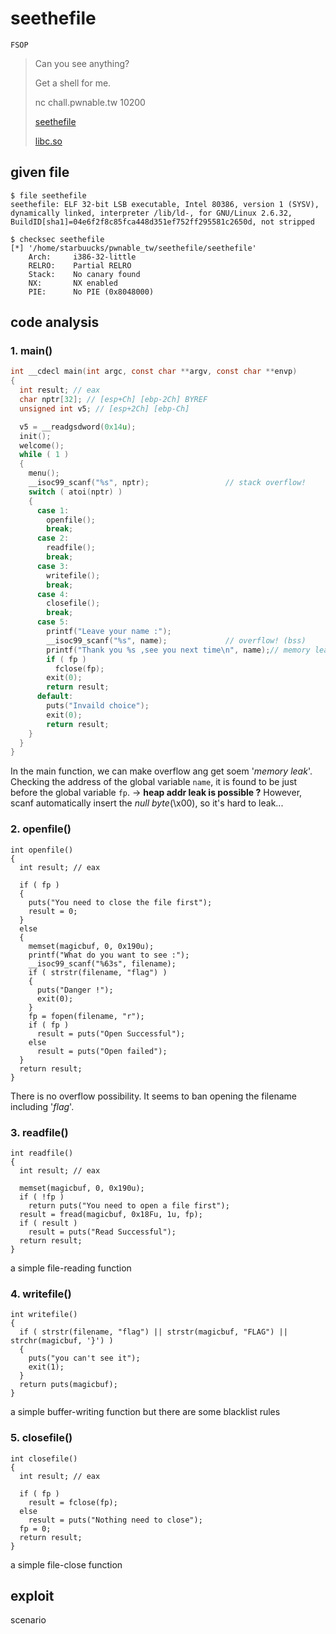# seethefile

`FSOP`

>Can you see anything?
>
>Get a shell for me.
>
>nc chall.pwnable.tw 10200
>
>[seethefile](https://pwnable.tw/static/chall/seethefile)
>
>[libc.so](https://pwnable.tw/static/libc/libc_32.so.6)

## given file
```shell
$ file seethefile 
seethefile: ELF 32-bit LSB executable, Intel 80386, version 1 (SYSV), dynamically linked, interpreter /lib/ld-, for GNU/Linux 2.6.32, BuildID[sha1]=04e6f2f8c85fca448d351ef752ff295581c2650d, not stripped

$ checksec seethefile
[*] '/home/starbuucks/pwnable_tw/seethefile/seethefile'
    Arch:     i386-32-little
    RELRO:    Partial RELRO
    Stack:    No canary found
    NX:       NX enabled
    PIE:      No PIE (0x8048000)

```

## code analysis

### 1. main()

```c
int __cdecl main(int argc, const char **argv, const char **envp)
{
  int result; // eax
  char nptr[32]; // [esp+Ch] [ebp-2Ch] BYREF
  unsigned int v5; // [esp+2Ch] [ebp-Ch]

  v5 = __readgsdword(0x14u);
  init();
  welcome();
  while ( 1 )
  {
    menu();
    __isoc99_scanf("%s", nptr);                 // stack overflow!
    switch ( atoi(nptr) )
    {
      case 1:
        openfile();
        break;
      case 2:
        readfile();
        break;
      case 3:
        writefile();
        break;
      case 4:
        closefile();
        break;
      case 5:
        printf("Leave your name :");
        __isoc99_scanf("%s", name);             // overflow! (bss)
        printf("Thank you %s ,see you next time\n", name);// memory leak!
        if ( fp )
          fclose(fp);
        exit(0);
        return result;
      default:
        puts("Invaild choice");
        exit(0);
        return result;
    }
  }
}
```

In the main function, we can make overflow ang get soem '_memory leak_'.
Checking the address of the global variable `name`, it is found to be just before the global variable `fp`. -> **heap addr leak is possible ?**
However, scanf automatically insert the _null byte_(\x00), so it's hard to leak...

### 2. openfile()

```
int openfile()
{
  int result; // eax

  if ( fp )
  {
    puts("You need to close the file first");
    result = 0;
  }
  else
  {
    memset(magicbuf, 0, 0x190u);
    printf("What do you want to see :");
    __isoc99_scanf("%63s", filename);
    if ( strstr(filename, "flag") )
    {
      puts("Danger !");
      exit(0);
    }
    fp = fopen(filename, "r");
    if ( fp )
      result = puts("Open Successful");
    else
      result = puts("Open failed");
  }
  return result;
}
```

There is no overflow possibility.
It seems to ban opening the filename including '_flag_'.

### 3. readfile()

```
int readfile()
{
  int result; // eax

  memset(magicbuf, 0, 0x190u);
  if ( !fp )
    return puts("You need to open a file first");
  result = fread(magicbuf, 0x18Fu, 1u, fp);
  if ( result )
    result = puts("Read Successful");
  return result;
}
```

a simple file-reading function

### 4. writefile()

```
int writefile()
{
  if ( strstr(filename, "flag") || strstr(magicbuf, "FLAG") || strchr(magicbuf, '}') )
  {
    puts("you can't see it");
    exit(1);
  }
  return puts(magicbuf);
}
```

a simple buffer-writing function
but there are some blacklist rules

### 5. closefile()

```
int closefile()
{
  int result; // eax

  if ( fp )
    result = fclose(fp);
  else
    result = puts("Nothing need to close");
  fp = 0;
  return result;
}
```

a simple file-close function

## exploit

scenario

>